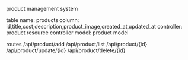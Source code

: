 product management system

table name: products
column: id,title,cost,description,product_image,created_at,updated_at
controller: product resource controller
model: product model

routes
/api/product/add
/api/product/list
/api/product/{id}
/api/product/update/{id}
/api/product/delete/{id}